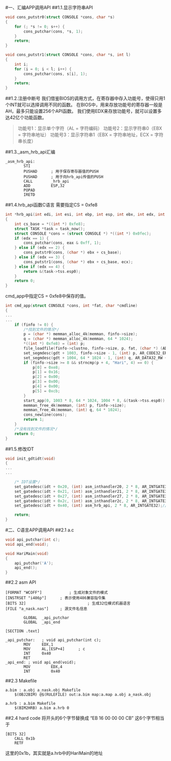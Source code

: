 #一、汇编APP调用API
##1.1.显示字符串API


```cpp
void cons_putstr0(struct CONSOLE *cons, char *s)
{
    for (; *s != 0; s++) {
        cons_putchar(cons, *s, 1);
    }
    return;
}

void cons_putstr1(struct CONSOLE *cons, char *s, int l)
{
    int i;
    for (i = 0; i < l; i++) {
        cons_putchar(cons, s[i], 1);
    }
    return;
}
```

##1.2.注册中断号
我们借鉴BIOS的调用方式，在寄存器中存入功能号，使得只用1个INT就可以选择调用不同的函数。
在BIOS中，用来存放功能号的寄存器一般是AH，最多只能设置256个API函数。
我们使用EDX来存放功能号，就可以设置多达42亿个功能函数。

> 功能号1：显示单个字符（AL = 字符编码）
> 功能号2：显示字符串0（EBX = 字符串地址）
> 功能号3：显示字符串1（EBX = 字符串地址，ECX = 字符串长度）


##1.3._asm_hrb_api汇编
```
_asm_hrb_api:
        STI
        PUSHAD      ; 用于保存寄存器值的PUSH
        PUSHAD      ; 用于向hrb_api传值的PUSH
        CALL        _hrb_api
        ADD         ESP,32
        POPAD
        IRETD
```

##1.4.hrb_api函数C语言
需要指定CS = 0xfe8

```cpp
int *hrb_api(int edi, int esi, int ebp, int esp, int ebx, int edx, int ecx, int eax)
{
    int cs_base = *((int *) 0xfe8);
    struct TASK *task = task_now();
    struct CONSOLE *cons = (struct CONSOLE *) *((int *) 0x0fec);
    if (edx == 1) {
        cons_putchar(cons, eax & 0xff, 1);
    } else if (edx == 2) {
        cons_putstr0(cons, (char *) ebx + cs_base);
    } else if (edx == 3) {
        cons_putstr1(cons, (char *) ebx + cs_base, ecx);
    } else if (edx == 4) {
        return &(task->tss.esp0);
    }
    return 0;
}
```

cmd_app中指定CS = 0xfe8中保存的值。

```cpp
int cmd_app(struct CONSOLE *cons, int *fat, char *cmdline)
{
...
...
    if (finfo != 0) {
        /*找到文件的情况*/
        p = (char *) memman_alloc_4k(memman, finfo->size);
        q = (char *) memman_alloc_4k(memman, 64 * 1024);
        *((int *) 0xfe8) = (int) p;
        file_loadfile(finfo->clustno, finfo->size, p, fat, (char *) (ADR_DISKIMG + 0x003e00));
        set_segmdesc(gdt + 1003, finfo->size - 1, (int) p, AR_CODE32_ER + 0x60);
        set_segmdesc(gdt + 1004, 64 * 1024 - 1, (int) q, AR_DATA32_RW + 0x60);
        if (finfo->size >= 8 && strncmp(p + 4, "Hari", 4) == 0) {
            p[0] = 0xe8;
            p[1] = 0x16;
            p[2] = 0x00;
            p[3] = 0x00;
            p[4] = 0x00;
            p[5] = 0xcb;
        }
        start_app(0, 1003 * 8, 64 * 1024, 1004 * 8, &(task->tss.esp0));
        memman_free_4k(memman, (int) p, finfo->size);
        memman_free_4k(memman, (int) q, 64 * 1024);
        cons_newline(cons);
        return 1;
    }
    /*没有找到文件的情况*/
    return 0;
}
```

##1.5.修改IDT
```cpp
void init_gdtidt(void)
{
...
...

    /* IDT设置*/
    set_gatedesc(idt + 0x20, (int) asm_inthandler20, 2 * 8, AR_INTGATE32);
    set_gatedesc(idt + 0x21, (int) asm_inthandler21, 2 * 8, AR_INTGATE32);
    set_gatedesc(idt + 0x27, (int) asm_inthandler27, 2 * 8, AR_INTGATE32);
    set_gatedesc(idt + 0x2c, (int) asm_inthandler2c, 2 * 8, AR_INTGATE32);
    set_gatedesc(idt + 0x40, (int) asm_hrb_api, 2 * 8, AR_INTGATE32);//here

    return;
}
```

#二、C语言APP调用API
##2.1 a.c

```cpp
void api_putchar(int c);
void api_end(void);

void HariMain(void)
{
    api_putchar('A');
    api_end();
}
```

##2.2 asm API

```
[FORMAT "WCOFF"]            ; 生成对象文件的模式
[INSTRSET "i486p"]      ; 表示使用486兼容指令集
[BITS 32]                           ; 生成32位模式机器语言
[FILE "a_nask.nas"]     ; 源文件名信息

        GLOBAL  _api_putchar
        GLOBAL  _api_end

[SECTION .text]

_api_putchar:   ; void api_putchar(int c);
        MOV     EDX,1
        MOV     AL,[ESP+4]      ; c
        INT     0x40
        RET
_api_end: ; void api_end(void);
        MOV         EDX,4
        INT         0x40
```

##2.3 Makefile

```
a.bim : a.obj a_nask.obj Makefile
    $(OBJ2BIM) @$(RULEFILE) out:a.bim map:a.map a.obj a_nask.obj

a.hrb : a.bim Makefile
    $(BIM2HRB) a.bim a.hrb 0
```

##2.4 hard code
将开头的6个字节替换成 “EB 16 00 00 00 CB”
这6个字节相当于

```
[BITS 32]
	CALL 0x1b
	RETF
```
这里的0x1b，其实就是a.hrb中的HariMain的地址